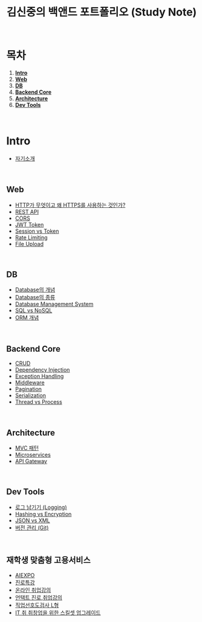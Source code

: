 <div align="center">
  <br />
  <h1>김신중의 백앤드 포트폴리오 (Study Note)</h1>
  <br />
</div>     

# 목차

1. [**Intro**](#Intro)
2. [**Web**](#Web)
3. [**DB**](#DB)
4. [**Backend Core**](#Backend-Core)
5. [**Architecture**](#Architecture)
6. [**Dev Tools**](#Dev-Tools)

<br />

# Intro
- [자기소개](https://github.com/ksj1119/KimSinJoong_Dev_Study_note/blob/main/ksj_study_note/intro/introduce.md)

<br />

## Web
- [HTTP가 무엇이고 왜 HTTPS를 사용하는 것인가?](https://github.com/ksj1119/KimSinJoong_Dev_Study_note/blob/main/ksj_study_note/web/WEB_HTTP_HTTPS.md)
- [REST API](https://github.com/ksj1119/KimSinJoong_Dev_Study_note/blob/main/ksj_study_note/web/REST_API.md)
- [CORS](https://github.com/ksj1119/KimSinJoong_Dev_Study_note/blob/main/ksj_study_note/web/CORS.md)
- [JWT Token](https://github.com/ksj1119/KimSinJoong_Dev_Study_note/blob/main/ksj_study_note/web/JWT_Token.md)
- [Session vs Token](https://github.com/ksj1119/KimSinJoong_Dev_Study_note/blob/main/ksj_study_note/web/Session_vs_Token.md)
- [Rate Limiting](https://github.com/ksj1119/KimSinJoong_Dev_Study_note/blob/main/ksj_study_note/web/Rate_Limiting.md)
- [File Upload](https://github.com/ksj1119/KimSinJoong_Dev_Study_note/blob/main/ksj_study_note/web/File_Upload.md)

<br />

## DB
- [Database의 개념](https://github.com/ksj1119/KimSinJoong_Dev_Study_note/blob/main/ksj_study_note/Database/Database_define.md)
- [Database의 종류](https://github.com/ksj1119/KimSinJoong_Dev_Study_note/blob/main/ksj_study_note/Database/Database_type.md)
- [Database Management System](https://github.com/ksj1119/KimSinJoong_Dev_Study_note/blob/main/ksj_study_note/Database/Database_Ms.md)
- [SQL vs NoSQL](https://github.com/ksj1119/KimSinJoong_Dev_Study_note/blob/main/ksj_study_note/Database/SQL_vs_NoSQL.md)
- [ORM 개념](https://github.com/ksj1119/KimSinJoong_Dev_Study_note/blob/main/ksj_study_note/Database/ORM_Concept.md)

<br />

## Backend Core
- [CRUD](https://github.com/ksj1119/KimSinJoong_Dev_Study_note/blob/main/ksj_study_note/backend_core/CRUD.md)
- [Dependency Injection](https://github.com/ksj1119/KimSinJoong_Dev_Study_note/blob/main/ksj_study_note/backend_core/Dependency_Injection.md)
- [Exception Handling](https://github.com/ksj1119/KimSinJoong_Dev_Study_note/blob/main/ksj_study_note/backend_core/Exception_Handling.md)
- [Middleware](https://github.com/ksj1119/KimSinJoong_Dev_Study_note/blob/main/ksj_study_note/backend_core/Middleware.md)
- [Pagination](https://github.com/ksj1119/KimSinJoong_Dev_Study_note/blob/main/ksj_study_note/backend_core/Pagination.md)
- [Serialization](https://github.com/ksj1119/KimSinJoong_Dev_Study_note/blob/main/ksj_study_note/backend_core/Serialization.md)
- [Thread vs Process](https://github.com/ksj1119/KimSinJoong_Dev_Study_note/blob/main/ksj_study_note/backend_core/Thread_vs_Process.md)

<br />

## Architecture
- [MVC 패턴](https://github.com/ksj1119/KimSinJoong_Dev_Study_note/blob/main/ksj_study_note/architecture/MVC_Pattern.md)
- [Microservices](https://github.com/ksj1119/KimSinJoong_Dev_Study_note/blob/main/ksj_study_note/architecture/Microservices.md)
- [API Gateway](https://github.com/ksj1119/KimSinJoong_Dev_Study_note/blob/main/ksj_study_note/architecture/API_Gateway.md)

<br />

## Dev Tools
- [로그 남기기 (Logging)](https://github.com/ksj1119/KimSinJoong_Dev_Study_note/blob/main/ksj_study_note/dev_tools/Logging.md)
- [Hashing vs Encryption](https://github.com/ksj1119/KimSinJoong_Dev_Study_note/blob/main/ksj_study_note/dev_tools/Hashing_vs_Encryption.md)
- [JSON vs XML](https://github.com/ksj1119/KimSinJoong_Dev_Study_note/blob/main/ksj_study_note/dev_tools/JSON_vs_XML.md)
- [버전 관리 (Git)](https://github.com/ksj1119/KimSinJoong_Dev_Study_note/blob/main/ksj_study_note/dev_tools/Version_Control.md)

<br />

## 재학생 맞춤형 고용서비스
- [AIEXPO](https://github.com/ksj1119/KimSinJoong_Dev_Study_note/blob/main/ksj_study_note/jmg/aiexpo.md)
- [진로특강](https://github.com/ksj1119/KimSinJoong_Dev_Study_note/blob/main/ksj_study_note/jmg/jinro.md)
- [온라인 취업강의](https://github.com/ksj1119/KimSinJoong_Dev_Study_note/blob/main/ksj_study_note/jmg/online.md)
- [언택트 진로,취업강의](https://github.com/ksj1119/KimSinJoong_Dev_Study_note/blob/main/ksj_study_note/jmg/untact.md)
- [직업선호도검사 L형](https://github.com/ksj1119/KimSinJoong_Dev_Study_note/blob/main/ksj_study_note/jmg/CareerTest.md.md)
- [IT 취 취창업을 위한 스킬셋 업그레이드](https://github.com/ksj1119/KimSinJoong_Dev_Study_note/blob/main/ksj_study_note/jmg/CapstoneDesign.md)

